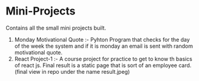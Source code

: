 # Mini-Projects
Contains all the small mini projects built.
1. Monday Motivational Quote :- Pyhton Program that checks for the day of the week the system and if it is monday an email is sent with random motivational quote.
2. React Project-1 :- A course project for practice to get to know th basics of react js. Final result is a static page that is sort of an employee card.(final view in repo under the name result.jpeg)
